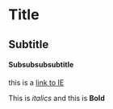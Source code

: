 # Title 

## Subtitle 

#### Subsubsubsubtitle

this is a [link to IE](https://www.ie.edu/)

This is *italics* and this is **Bold**
